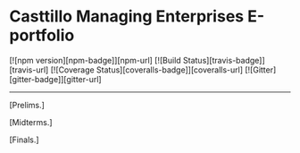 # Casttillo Managing Enterprises E-portfolio

[![npm version][npm-badge]][npm-url]
[![Build Status][travis-badge]][travis-url]
[![Coverage Status][coveralls-badge]][coveralls-url]
[![Gitter][gitter-badge]][gitter-url]



---

 [Prelims.]

 [Midterms.]

 [Finals.]






